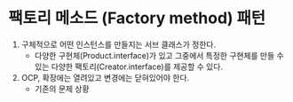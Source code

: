 # 팩토리 메소드 (Factory method) 패턴

1. 구체적으로 어떤 인스턴스를 만들지는 서브 클래스가 정한다.
    * 다양한 구현체(Product.interface)가 있고 그중에서 특정한 구현체를 만들 수 있는 다양한 팩토리(Creator.interface)를 제공할 수 있다.
2. OCP, 확장에는 열려있고 변경에는 닫혀있어야 한다.
    * 기존의 문제 상황
    ```java

    ```